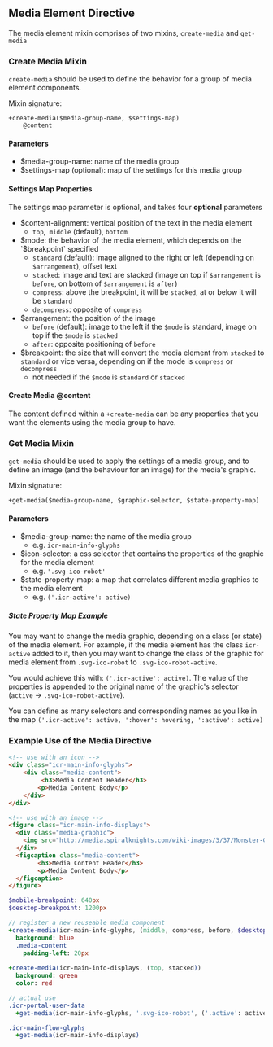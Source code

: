 ## Media Element Directive

The media element mixin comprises of two mixins, `create-media` and `get-media`

### Create Media Mixin
`create-media` should be used to define the behavior for a group of media element components.

Mixin signature:
```
+create-media($media-group-name, $settings-map)
	@content
```
#### Parameters

- $media-group-name: name of the media group
- $settings-map (optional): map of the settings for this media group


#### Settings Map Properties
The settings map parameter is optional, and takes four **optional** parameters

- $content-alignment: vertical position of the text in the media element
  * `top`,` middle` (default), `bottom`
- $mode: the behavior of the media element, which depends on the `$breakpoint` specified
  * `standard` (default): image aligned to the right or left (depending on `$arrangement`), offset text
  * `stacked`: image and text are stacked (image on top if `$arrangement` is `before`, on bottom of `$arrangement` is `after`)
  * `compress`: above the breakpoint, it will be `stacked`, at or below it will be `standard`
  * `decompress`: opposite of `compress`
- $arrangement: the position of the image
  * `before` (default): image to the left if the `$mode` is standard, image on top if the `$mode` is `stacked`
  * `after`: opposite positioning of `before`
- $breakpoint: the size that will convert the media element from `stacked` to `standard` or vice versa, depending on if the mode is `compress` or `decompress`
  * not needed if the `$mode` is `standard` or `stacked`

#### Create Media @content
The content defined within a `+create-media` can be any properties that you want the elements using the media group to have.

### Get Media Mixin
`get-media` should be used to apply the settings of a media group, and to define an image (and the behaviour for an image) for the media's graphic.

Mixin signature:
```
+get-media($media-group-name, $graphic-selector, $state-property-map)
```

#### Parameters

- $media-group-name: the name of the media group
  * e.g. `icr-main-info-glyphs`
- $icon-selector: a css selector that contains the properties of the graphic for the media element
  * e.g. `'.svg-ico-robot'`
- $state-property-map: a map that correlates different media graphics to the media element
  * e.g. `('.icr-active': active)`

##### State Property Map Example
You may want to change the media graphic, depending on a class (or state) of the media element. For example, if the media element has the class `icr-active` added to it, then you may want to change the class of the graphic for media element from `.svg-ico-robot` to `.svg-ico-robot-active`.

You would achieve this with: `('.icr-active': active)`. The value of the properties is appended to the original name of the graphic's selector (`active` -> `.svg-ico-robot-active`).

You can define as many selectors and corresponding names as you like in the map `('.icr-active': active, ':hover': hovering, ':active': active)`

### Example Use of the Media Directive

```html
<!-- use with an icon -->
<div class="icr-main-info-glyphs">
    <div class="media-content">
         <h3>Media Content Header</h3>
        <p>Media Content Body</p>
    </div>
</div>

<!-- use with an image -->
<figure class="icr-main-info-displays">
  <div class="media-graphic">
    <img src="http://media.spiralknights.com/wiki-images/3/37/Monster-Gun_Puppy.png">
  </div>
  <figcaption class="media-content">
        <h3>Media Content Header</h3>
        <p>Media Content Body</p>
  </figcaption>
</figure>
```

```sass
$mobile-breakpoint: 640px
$desktop-breakpoint: 1200px

// register a new reuseable media component
+create-media(icr-main-info-glyphs, (middle, compress, before, $desktop-breakpoint))
  background: blue
  .media-content
    padding-left: 20px
  
+create-media(icr-main-info-displays, (top, stacked))
  background: green
  color: red

// actual use
.icr-portal-user-data
  +get-media(icr-main-info-glyphs, '.svg-ico-robot', ('.active': active))

.icr-main-flow-glyphs
  +get-media(icr-main-info-displays)
```